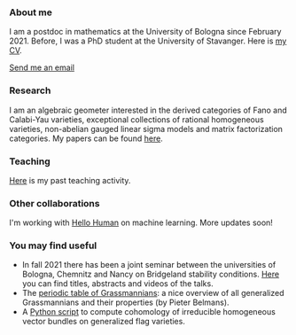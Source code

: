 
### About me

I am a postdoc in mathematics at the University of Bologna since February 2021. Before, I was a PhD student at the University of Stavanger. Here is [my CV](https://marcorampazzo.github.io/CV_Jan_2023.pdf).

[Send me an email](mailto:marco.rampazzo3@unibo.it)

### Research

I am an algebraic geometer interested in the derived categories of Fano and Calabi-Yau varieties, exceptional collections of rational homogeneous varieties, non-abelian gauged linear sigma models and matrix factorization categories. My papers can be found [here](https://marcorampazzo.github.io/papers).

### Teaching

[Here](https://marcorampazzo.github.io/CV_Jan_2023.pdf) is my past teaching activity.

### Other collaborations
I'm working with [Hello Human](https://www.hellohuman.it) on machine learning. More updates soon!

### You may find useful

* In fall 2021 there has been a joint seminar between the universities of Bologna, Chemnitz and Nancy on Bridgeland stability conditions. [Here](https://marcorampazzo.github.io/bridgeland) you can find titles, abstracts and videos of the talks.
* The [periodic table of Grassmannians](https://www.grassmannian.info): a nice overview of all generalized Grassmannians and their properties (by Pieter Belmans).
* A [Python script](https://github.com/marcorampazzo/bott-theorem) to compute cohomology of irreducible homogeneous vector bundles on generalized flag varieties.

